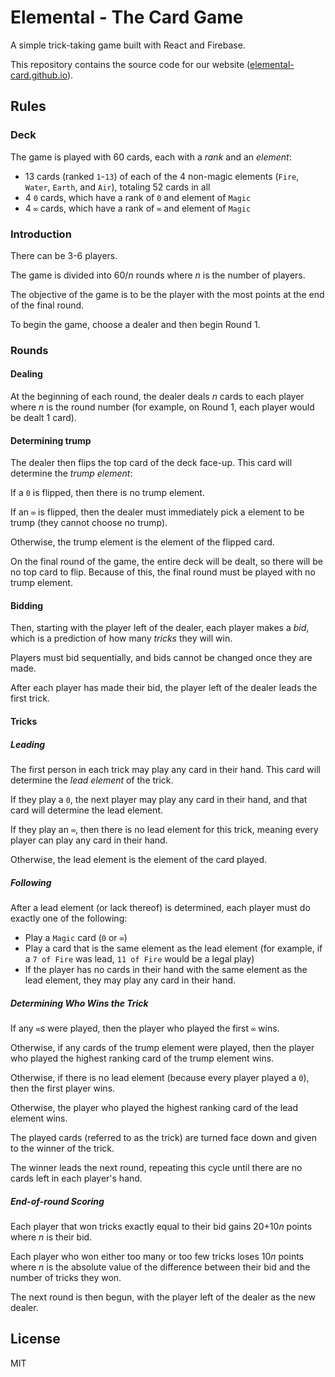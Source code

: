 # Elemental - The Card Game
A simple trick-taking game built with React and Firebase.

This repository contains the source code for our website
([elemental-card.github.io](https://elemental-card.github.io)).

## Rules
### Deck
The game is played with 60 cards, each with a *rank* and an *element*:

- 13 cards (ranked `1`-`13`) of each of the 4 non-magic elements (`Fire`, `Water`, `Earth`, and `Air`), totaling 52 cards in all
- 4 `0` cards, which have a rank of `0` and element of `Magic`
- 4 `∞` cards, which have a rank of `∞` and element of `Magic`

### Introduction
There can be 3-6 players.



The game is divided into 60/*n* rounds where *n* is the number of players.

The objective of the game is to be the player with the most points at the end of the final round.

To begin the game, choose a dealer and then begin Round 1.

### Rounds
#### Dealing
At the beginning of each round, the dealer deals *n* cards to each player where *n* is the round number (for example, on Round 1, each player would be dealt 1 card).

#### Determining trump
The dealer then flips the top card of the deck face-up. This card will determine the *trump element*:

If a `0` is flipped, then there is no trump element.

If an `∞` is flipped, then the dealer must immediately pick a element to be trump (they cannot choose no trump).

Otherwise, the trump element is the element of the flipped card.

On the final round of the game, the entire deck will be dealt, so there will be no top card to flip. Because of this, the final round must be played with no trump element.

#### Bidding
Then, starting with the player left of the dealer, each player makes a *bid*, which is a prediction of how many *tricks* they will win.

Players must bid sequentially, and bids cannot be changed once they are made.

After each player has made their bid, the player left of the dealer leads the first trick.

#### Tricks
##### Leading
The first person in each trick may play any card in their hand. This card will determine the *lead element* of the trick.

If they play a `0`, the next player may play any card in their hand, and that card will determine the lead element.

If they play an `∞`, then there is no lead element for this trick, meaning every player can play any card in their hand.

Otherwise, the lead element is the element of the card played.
##### Following
After a lead element (or lack thereof) is determined, each player must do exactly one of the following:
- Play a `Magic` card (`0` or `∞`)
- Play a card that is the same element as the lead element (for example, if a `7 of Fire` was lead, `11 of Fire` would be a legal play)
- If the player has no cards in their hand with the same element as the lead element, they may play any card in their hand.

##### Determining Who Wins the Trick
If any `∞`s were played, then the player who played the first `∞` wins.

Otherwise, if any cards of the trump element were played, then the player who played the highest ranking card of the trump element wins.

Otherwise, if there is no lead element (because every player played a `0`), then the first player wins.

Otherwise, the player who played the highest ranking card of the lead element wins.

The played cards (referred to as the trick) are turned face down and given to the winner of the trick.

The winner leads the next round, repeating this cycle until there are no cards left in each player's hand.

##### End-of-round Scoring
Each player that won tricks exactly equal to their bid gains 20+10*n* points
where *n* is their bid.

Each player who won either too many or too few tricks loses 10*n* points where *n* is the absolute value of the difference between their bid and the number of tricks they won.

The next round is then begun, with the player left of the dealer as the new dealer.

## License
MIT
